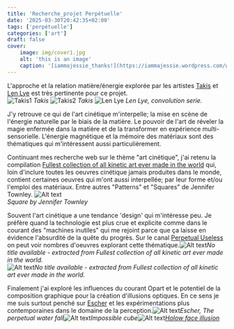```yaml
---
title: 'Recherche_projet Perpétuelle'
date: '2025-03-30T20:42:35+02:00'
tags: ['perpétuelle']
categories: ['art']
draft: false
cover:
    image: img/cover1.jpg
    alt: 'this is an image'
    caption: '[iammajessie_thanks!](https://iammajessie.wordpress.com/wp-content/uploads/2013/01/a113.jpg)'
---
```

L'approche et la relation matière/énergie explorée par les artistes [Takis](https://www.wikiart.org/en/takis) et [Len Lye](https://www.lenlyefoundation.com/) est très pertinente pour ce projet.    
![Takis1](https://isaacpierreracine.github.io/hugo-isaac/img/takis1.jpg) *Takis* 
![Takis2](/img/takis2.jpg) *Takis* 
![Len Lye](/img/lenLye1.jpg) *Len Lye, convolution serie.* 

J'y retrouve ce qui de l'art cinétique m'interpelle; la mise en scène de l'énergie naturelle par le biais de la matière. Le pouvoir de l'art de réveler la magie enfermée dans la matière et de la transformer en expérience multi-sensorielle. L'énergie magnétique et la mémoire des matériaux sont des thématiques qui m'intéressent aussi particulièrement. 

Continuant mes recherche web sur le thème "art cinétique", j'ai retenu la compilation [Fullest collection of all kinetic art ever made in the world](https://www.youtube.com/watch?v=wVZnULlW0tg) qui, loin d'inclure toutes les oeuvres cinétique jamais produites dans le monde, contient certaines oeuvres qui m'ont aussi interpellée; par leur forme et/ou l'emploi des matériaux. Entre autres "Patterns" et "Squares" de Jennifer Townley. 
![Alt text](/img/square.jpg)  
*Square by Jennifer Townley*

Souvent l'art cinétique a une tendance 'design' qui m'intéresse peu. Je préfère quand la technologie est plus crue et explicite comme dans le courant des "machines inutiles" qui me rejoint parce que ça laisse en évidence l'absurdité de la quête du progrès. Sur le canal [Perpetual Useless](https://www.youtube.com/@PerpetualUseless) on peut voir nombres d'oeuvres explorant cette thématique.![Alt text](/img/lift.jpg)*No title available - extracted from Fullest collection of all kinetic art ever made in the world.*  
![Alt text](/img/anonymous1.jpg)*No title available - extracted from Fullest collection of all kinetic art ever made in the world.*  

Finalement j'ai exploré les influences du courant Opart et le potentiel de la composition graphique pour la création d'illusions optiques. En ce sens je me suis surtout penché sur [Escher](https://en.wikipedia.org/wiki/M._C._Escher) et les expérimentations plus contemporaines dans le domaine de la perception.![Alt text](/img/escher1.jpg)*Escher, The perpetual water fall*![Alt text](/img/imposiblecube.jpg)*Impossible cube*![Alt text](/img/hollowface.jpg)*[Holow face illusion](https://www.youtube.com/watch?v=sKa0eaKsdA0&t=1s)*

